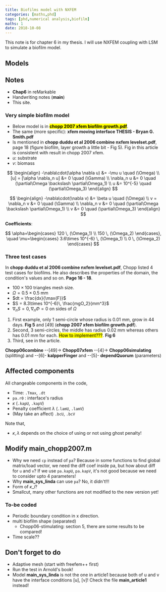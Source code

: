```yaml
---
title: Biofilms model with NXFEM
categories: [maths,phd]
tags: [phd,numerical analysis,biofilm]
maths: 1
date: 2018-10-08
---
```


This note is for chapter 6 in my thesis. I will use NXFEM coupling with LSM to simulate a biofilm model. 

## Models

## Notes

- **Chap6** in reMarkable
- Handwriting notes (**main**)
- This site.

### Very simple biofilm model

- Below model is in **<mark>chopp 2007 xfem biofilm growth.pdf</mark>**.
- The same (more specific): **xfem moving interface THESIS - Bryan G. Smith.pdf**
- Is mentioned in **chopp duddu et al 2006 combine nxfem levelset.pdf**, page 18 (figure biofilm, layer growth a little bit - Fig 5). Fig in this article is consistent with result in chopp 2007 xfem.
- $u$: substrate
- $v$: biomass

<div class="row d-flex" markdown="1">
<div class="col s12 l6" markdown="1">

$$
\begin{align}
-\nabla\cdot(\alpha \nabla u) &= -\mu u \quad (\Omega) \\
[u] = [\alpha \nabla_n u] &= 0 \quad (\Gamma) \\
\nabla_n u &= 0 \quad (\partial\Omega \backslash \partial\Omega_1) \\
u &= 10^{-5} \quad (\partial\Omega_3)
\end{align}
$$

</div>
<div class="col s12 l6" markdown="1">

$$
\begin{align}
-\nabla\cdot(\nabla v) &= \beta u \quad (\Omega) \\
v = \nabla_n v &= 0 \quad (\Gamma) \\
\nabla_n v &= 0 \quad (\partial\Omega \backslash \partial\Omega_1) \\
v &= 0 \quad (\partial\Omega_3)
\end{align}
$$

</div>
</div>

**Coefficients**:

$$
\alpha=\begin{cases} 120 \, (\Omega_1) \\ 150 \, (\Omega_2) \end{cases}, \quad
\mu=\begin{cases} 3.6\times 10^{-6} \, (\Omega_1) \\ 0 \, (\Omega_2) \end{cases}
$$

### Three test cases

In **chopp duddu et al 2006 combine nxfem levelset.pdf**, Chopp listed 4 test cases for biofilms. He also describes the properties of the domain, the condition's values and so on. **Page 16 - 18**.

- $100\times 100$ triangles mesh size.
- $\Omega = 0.5\times 0.5$ mm
- $dt = \frac{dx}{\max{F}}$
- $S = 8.3\times 10^{-6}\, \frac{mgO_2}{mm^3}$
- $\nabla_n S=0, \nabla_n \Phi = 0$ on sides of $\Omega$

1. First example, only 1 semi-circle whose radius is $0.01$ mm, grow in $44$ days. **Fig 5** and [49] (**chopp 2007 xfem biofilm growth.pdf**).
2. Second, 3 semi-circles, the middle has radius $0.02$ mm whereas others has $0.01$ mm for each. <mark>How to implement???</mark>. **Fig 6**
3. Third, see in the article.

**Chopp06combine** --[49]-> **Chopp07xfem** --[4]-> **Chopp06simulating** (splitting) and --[6]- **kalpperFinger** and --[5]- **dependQuorum** (parameters)


## Affected components

All changeable components in the code,

- Time: `.Tmax`, `.dt`
- `pa.r0` : interface's radius
- $\kappa$ (`.kapU`, `.kapV`)
- Penalty coefficient $\lambda$ (`.lamU`, `.lamV`)
- (May take an affect) `.bcU`, `.bcV`

Note that,

- $\kappa, \lambda$ depends on the choice of using or not using ghost penalty!


## Modify main_chopp2007.m

- Why we need `cp` instead of `pa`? Because in some functions to find global matrix/load vector, we need the diff coef inside pa, but how about diff for `u` and `v`? If we use `pa.kapU`, `pa.kapV`, it's not good because we need to consider upto 4 parameters!
- Why **main_sys_linda** can use `pa`? No, it didn't!!!
- Form of $\kappa\_i$?
- Smallcut, many other functions are not modified to the new version yet!

### To-be coded

- Periodic boundary condition in x direction.
- multi biofilm shape (separated)
  - Chopp06-stimulating: section 5, there are some results to be compared!
- Time scale??


## Don't forget to do

- Adaptive mesh (start with freefem++ first)
- Run the test in Arnold's book!
- Model **main_sys_linda** is not the one in article1 because both of u and v have the interface conditions [u], [v]! Check the file **main_article1** instead!

